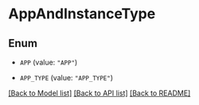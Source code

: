 # AppAndInstanceType

## Enum


* `APP` (value: `"APP"`)

* `APP_TYPE` (value: `"APP_TYPE"`)


[[Back to Model list]](../README.md#documentation-for-models) [[Back to API list]](../README.md#documentation-for-api-endpoints) [[Back to README]](../README.md)


